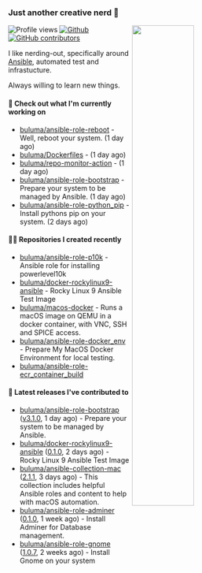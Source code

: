 ### Just another creative nerd 👋


![Profile views](https://gpvc.arturio.dev/buluma) <a href="https://gitstats.me/buluma">
  <img align="right" src="https://github-readme-stats.vercel.app/api?username=buluma&theme=gotham&show_icons=true" width="50%"/>
</a>
[![Github](https://img.shields.io/badge/-buluma-black?style=flat&labelColor=black&logo=github&logoColor=white&include_all_commits=true&count_private=true)](https://gitstats.me/buluma)
[![GitHub contributors](https://img.shields.io/github/contributors/buluma/badges.svg)](https://GitHub.com/buluma/badges/graphs/contributors/)

I like nerding-out, specifically around [Ansible](https://github.com/ansible/ansible), automated test and infrastucture.

Always willing to learn new things.

#### 👷 Check out what I'm currently working on

- [buluma/ansible-role-reboot](https://github.com/buluma/ansible-role-reboot) - Well, reboot your system. (1 day ago)
- [buluma/Dockerfiles](https://github.com/buluma/Dockerfiles) -  (1 day ago)
- [buluma/repo-monitor-action](https://github.com/buluma/repo-monitor-action) -  (1 day ago)
- [buluma/ansible-role-bootstrap](https://github.com/buluma/ansible-role-bootstrap) - Prepare your system to be managed by Ansible. (1 day ago)
- [buluma/ansible-role-python_pip](https://github.com/buluma/ansible-role-python_pip) - Install pythons pip on your system. (2 days ago)

#### 👨‍💻 Repositories I created recently

- [buluma/ansible-role-p10k](https://github.com/buluma/ansible-role-p10k) - Ansible role for installing powerlevel10k
- [buluma/docker-rockylinux9-ansible](https://github.com/buluma/docker-rockylinux9-ansible) - Rocky Linux 9 Ansible Test Image
- [buluma/macos-docker](https://github.com/buluma/macos-docker) - Runs a macOS image on QEMU in a docker container, with VNC, SSH and SPICE access.
- [buluma/ansible-role-docker_env](https://github.com/buluma/ansible-role-docker_env) - Prepare My MacOS Docker Environment for local testing.
- [buluma/ansible-role-ecr_container_build](https://github.com/buluma/ansible-role-ecr_container_build)

#### 🚀 Latest releases I've contributed to

- [buluma/ansible-role-bootstrap](https://github.com/buluma/ansible-role-bootstrap) ([v3.1.0](https://github.com/buluma/ansible-role-bootstrap/releases/tag/v3.1.0), 1 day ago) - Prepare your system to be managed by Ansible.
- [buluma/docker-rockylinux9-ansible](https://github.com/buluma/docker-rockylinux9-ansible) ([0.1.0](https://github.com/buluma/docker-rockylinux9-ansible/releases/tag/0.1.0), 2 days ago) - Rocky Linux 9 Ansible Test Image
- [buluma/ansible-collection-mac](https://github.com/buluma/ansible-collection-mac) ([2.1.1](https://github.com/buluma/ansible-collection-mac/releases/tag/2.1.1), 3 days ago) - This collection includes helpful Ansible roles and content to help with macOS automation.
- [buluma/ansible-role-adminer](https://github.com/buluma/ansible-role-adminer) ([0.1.0](https://github.com/buluma/ansible-role-adminer/releases/tag/0.1.0), 1 week ago) - Install Adminer for Database management.
- [buluma/ansible-role-gnome](https://github.com/buluma/ansible-role-gnome) ([1.0.7](https://github.com/buluma/ansible-role-gnome/releases/tag/1.0.7), 2 weeks ago) - Install Gnome on your system


